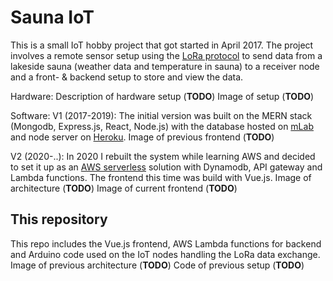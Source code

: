# Sauna IoT

This is a small IoT hobby project that got started in April 2017.
The project involves a remote sensor setup using the [LoRa protocol](https://en.wikipedia.org/wiki/LoRa) to send data from a lakeside sauna (weather data and temperature in sauna) to a receiver node and a front- & backend setup to store and view the data.

Hardware:
Description of hardware setup (**TODO**)
Image of setup (**TODO**)

Software:
V1 (2017-2019):
The initial version was built on the MERN stack (Mongodb, Express.js, React, Node.js) with the database hosted on [mLab](https://mlab.com/) and node server on [Heroku](https://www.heroku.com/).
Image of previous frontend (**TODO**)

V2 (2020-..):
In 2020 I rebuilt the system while learning AWS and decided to set it up as an [AWS serverless](https://aws.amazon.com/serverless/) solution with Dynamodb, API gateway and Lambda functions. The frontend this time was build with Vue.js.
Image of architecture (**TODO**)
Image of current frontend (**TODO**)

## This repository
This repo includes the Vue.js frontend, AWS Lambda functions for backend and Arduino code used on the IoT nodes handling the LoRa data exchange.
Image of previous architecture (**TODO**)
Code of previous setup (**TODO**)
